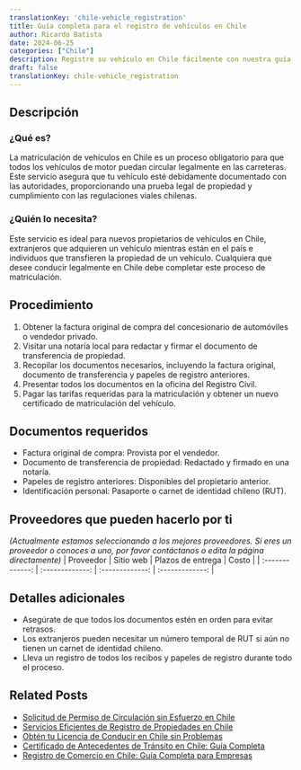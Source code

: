 ```yaml
---
translationKey: 'chile-vehicle_registration'
title: Guía completa para el registro de vehículos en Chile
author: Ricardo Batista
date: 2024-06-25
categories: ["Chile"]
description: Registre su vehículo en Chile fácilmente con nuestra guía paso a paso y obtenga todos los documentos requeridos sin esfuerzo.
draft: false
translationKey: chile-vehicle_registration
---
```


## Descripción
### ¿Qué es?
La matriculación de vehículos en Chile es un proceso obligatorio para que todos los vehículos de motor puedan circular legalmente en las carreteras. Este servicio asegura que tu vehículo esté debidamente documentado con las autoridades, proporcionando una prueba legal de propiedad y cumplimiento con las regulaciones viales chilenas.

### ¿Quién lo necesita?
Este servicio es ideal para nuevos propietarios de vehículos en Chile, extranjeros que adquieren un vehículo mientras están en el país e individuos que transfieren la propiedad de un vehículo. Cualquiera que desee conducir legalmente en Chile debe completar este proceso de matriculación.

## Procedimiento

1. Obtener la factura original de compra del concesionario de automóviles o vendedor privado.
2. Visitar una notaría local para redactar y firmar el documento de transferencia de propiedad.
3. Recopilar los documentos necesarios, incluyendo la factura original, documento de transferencia y papeles de registro anteriores.
4. Presentar todos los documentos en la oficina del Registro Civil.
5. Pagar las tarifas requeridas para la matriculación y obtener un nuevo certificado de matriculación del vehículo.

## Documentos requeridos

- Factura original de compra: Provista por el vendedor.
- Documento de transferencia de propiedad: Redactado y firmado en una notaría.
- Papeles de registro anteriores: Disponibles del propietario anterior.
- Identificación personal: Pasaporte o carnet de identidad chileno (RUT).

## Proveedores que pueden hacerlo por ti
_(Actualmente estamos seleccionando a los mejores proveedores. Si eres un proveedor o conoces a uno, por favor contáctanos o edita la página directamente)_
| Proveedor       |     Sitio web    |     Plazos de entrega    |       Costo      |
| :-------------: | :-------------: |  :-------------: | :-------------: |

## Detalles adicionales

- Asegúrate de que todos los documentos estén en orden para evitar retrasos.
- Los extranjeros pueden necesitar un número temporal de RUT si aún no tienen un carnet de identidad chileno.
- Lleva un registro de todos los recibos y papeles de registro durante todo el proceso.


## Related Posts

- [Solicitud de Permiso de Circulación sin Esfuerzo en Chile](https://tramitit.com/es/guides/chile/permiso_de_circulaci%C3%B3n/)
- [Servicios Eficientes de Registro de Propiedades en Chile](https://tramitit.com/es/guides/chile/inscripci%C3%B3n_en_el_registro_de_propiedad/)
- [Obtén tu Licencia de Conducir en Chile sin Problemas](https://tramitit.com/es/guides/chile/licencia_de_conducir/)
- [Certificado de Antecedentes de Tránsito en Chile: Guía Completa](https://tramitit.com/es/guides/chile/certificado_de_antecedentes_de_tr%C3%A1nsito/)
- [Registro de Comercio en Chile: Guía Completa para Empresas](https://tramitit.com/es/guides/chile/inscripci%C3%B3n_en_el_registro_de_comercio/)